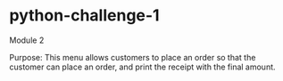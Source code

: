 # python-challenge-1
Module 2

Purpose:  This menu allows customers to place an order so that the customer can place an order, and print the receipt with the final amount. 
